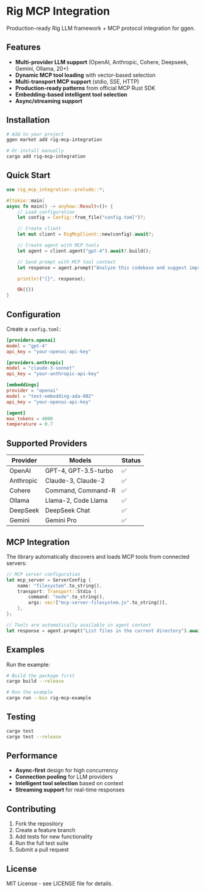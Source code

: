 # Rig MCP Integration

Production-ready Rig LLM framework + MCP protocol integration for ggen.

## Features

- **Multi-provider LLM support** (OpenAI, Anthropic, Cohere, Deepseek, Gemini, Ollama, 20+)
- **Dynamic MCP tool loading** with vector-based selection
- **Multi-transport MCP support** (stdio, SSE, HTTP)
- **Production-ready patterns** from official MCP Rust SDK
- **Embedding-based intelligent tool selection**
- **Async/streaming support**

## Installation

```bash
# Add to your project
ggen market add rig-mcp-integration

# Or install manually
cargo add rig-mcp-integration
```

## Quick Start

```rust
use rig_mcp_integration::prelude::*;

#[tokio::main]
async fn main() -> anyhow::Result<()> {
    // Load configuration
    let config = Config::from_file("config.toml")?;

    // Create client
    let mut client = RigMcpClient::new(config).await?;

    // Create agent with MCP tools
    let agent = client.agent("gpt-4").await?.build();

    // Send prompt with MCP tool context
    let response = agent.prompt("Analyze this codebase and suggest improvements").await?;

    println!("{}", response);

    Ok(())
}
```

## Configuration

Create a `config.toml`:

```toml
[providers.openai]
model = "gpt-4"
api_key = "your-openai-api-key"

[providers.anthropic]
model = "claude-3-sonnet"
api_key = "your-anthropic-api-key"

[embeddings]
provider = "openai"
model = "text-embedding-ada-002"
api_key = "your-openai-api-key"

[agent]
max_tokens = 4000
temperature = 0.7
```

## Supported Providers

| Provider | Models | Status |
|----------|--------|--------|
| OpenAI | GPT-4, GPT-3.5-turbo | ✅ |
| Anthropic | Claude-3, Claude-2 | ✅ |
| Cohere | Command, Command-R | ✅ |
| Ollama | Llama-2, Code Llama | ✅ |
| DeepSeek | DeepSeek Chat | ✅ |
| Gemini | Gemini Pro | ✅ |

## MCP Integration

The library automatically discovers and loads MCP tools from connected servers:

```rust
// MCP server configuration
let mcp_server = ServerConfig {
    name: "filesystem".to_string(),
    transport: Transport::Stdio {
        command: "node".to_string(),
        args: vec!["mcp-server-filesystem.js".to_string()],
    },
};

// Tools are automatically available in agent context
let response = agent.prompt("List files in the current directory").await?;
```

## Examples

Run the example:

```bash
# Build the package first
cargo build --release

# Run the example
cargo run --bin rig-mcp-example
```

## Testing

```bash
cargo test
cargo test --release
```

## Performance

- **Async-first** design for high concurrency
- **Connection pooling** for LLM providers
- **Intelligent tool selection** based on context
- **Streaming support** for real-time responses

## Contributing

1. Fork the repository
2. Create a feature branch
3. Add tests for new functionality
4. Run the full test suite
5. Submit a pull request

## License

MIT License - see LICENSE file for details.
